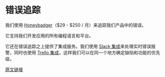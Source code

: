 # 错误追踪

我们使用 [Honeybadger](https://www.honeybadger.io/)（$29 - $250 / 月）来追踪我们产品中的错误。

它支持我们开发应用的所有编程语言和平台。

它还在错误追踪之上提供了集成服务。我们使用 [Slack 集成](http://docs.honeybadger.io/guides/integrations.html#slack)来处理实时错误报警，同时也使用 [Trello 集成](http://docs.honeybadger.io/guides/integrations.html#trello)，这样我们可以在同一个地方确定缺陷和功能的优先级。

[原文链接](https://thoughtbot.com/playbook/production/error-tracking)

